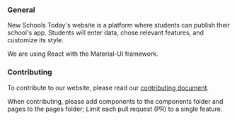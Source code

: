 ### General

New Schools Today's website is a platform where students can publish their school's app. Students will enter data, chose relevant features, and customize its style. 

We are using React with the Material-UI framework.

### Contributing

To contribute to our website, please read our [contributing document](https://github.com/hackforla/new-schools-today/blob/master/nst-web/CONTRIBUTING.md). 

When contributing, please add components to the components folder and pages to the pages folder; Limit each pull request (PR) to a single feature. 

